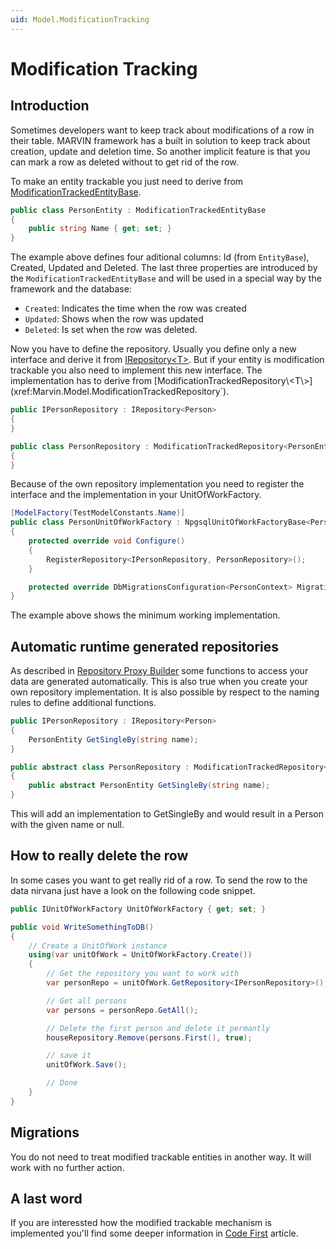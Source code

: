 ```yaml
---
uid: Model.ModificationTracking
---
```

# Modification Tracking

## Introduction

Sometimes developers want to keep track about modifications of a row in their table. MARVIN framework has a built in solution to keep track about creation, update and deletion time. So another implicit feature is that you can mark a row as deleted without to get rid of the row.

To make an entity trackable you just need to derive from [ModificationTrackedEntityBase](Marvin.Model.ModificationTrackedEntityBase).

````cs
public class PersonEntity : ModificationTrackedEntityBase
{
    public string Name { get; set; }
}
````

The example above defines four aditional columns: Id (from `EntityBase`), Created, Updated and Deleted. The last three properties are introduced by the `ModificationTrackedEntityBase` and will be used in a special way by the framework and the database:

- `Created`: Indicates the time when the row was created
- `Updated`: Shows when the row was updated
- `Deleted`: Is set when the row was deleted.

Now you have to define the repository. Usually you define only a new interface and derive it from [IRepository\<T\>](xref:Marvin.Model.IRepository`1). But if your entity is modification trackable you also need to implement this new interface. The implementation has to derive from [ModificationTrackedRepository\<T\>](xref:Marvin.Model.ModificationTrackedRepository`).

````cs
public IPersonRepository : IRepository<Person>
{
}

public class PersonRepository : ModificationTrackedRepository<PersonEntity>, IPersonRepository
{
}
````

Because of the own repository implementation you need to register the interface and the implementation in your UnitOfWorkFactory.

````cs
[ModelFactory(TestModelConstants.Name)]
public class PersonUnitOfWorkFactory : NpgsqlUnitOfWorkFactoryBase<PersonContext>
{
    protected override void Configure()
    {
        RegisterRepository<IPersonRepository, PersonRepository>();
    }

    protected override DbMigrationsConfiguration<PersonContext> MigrationConfiguration => new Migrations.Configuration();
}
````

The example above shows the minimum working implementation.

## Automatic runtime generated repositories

As described in [Repository Proxy Builder](xref:Model.RepositoryProxyBuilder) some functions to access your data are generated automatically. This is also true when you create your own repository implementation. It is also possible by respect to the naming rules to define additional functions.

````cs
public IPersonRepository : IRepository<Person>
{
    PersonEntity GetSingleBy(string name);
}

public abstract class PersonRepository : ModificationTrackedRepository<Person>, IPersonRepository
{
    public abstract PersonEntity GetSingleBy(string name);
}
````

This will add an implementation to GetSingleBy and would result in a Person with the given name or null.

## How to really delete the row

In some cases you want to get really rid of a row. To send the row to the data nirvana just have a look on the following code snippet.

````cs
public IUnitOfWorkFactory UnitOfWorkFactory { get; set; }

public void WriteSomethingToDB()
{
    // Create a UnitOfWork instance
    using(var unitOfWork = UnitOfWorkFactory.Create())
    {
        // Get the repository you want to work with
        var personRepo = unitOfWork.GetRepository<IPersonRepository>();

        // Get all persons
        var persons = personRepo.GetAll();

        // Delete the first person and delete it permantly
        houseRepository.Remove(persons.First(), true);

        // save it
        unitOfWork.Save();

        // Done
    }
}
````

## Migrations

You do not need to treat modified trackable entities in another way. It will work with no further action.

## A last word

If you are interessted how the modified trackable mechanism is implemented you'll find some deeper information in [Code First](xref:GettingsStarted.CodeFirst) article.